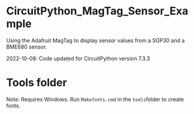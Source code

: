 # CircuitPython_MagTag_Sensor_Example

Using the Adafruit MagTag to display sensor values from a SGP30 and a BME680 sensor.

2022-10-08: Code updated for CircuitPython version 7.3.3

# Tools folder
Note: Requires Windows.
Run `Makefonts.cmd` in the `tools`folder to create fonts.


